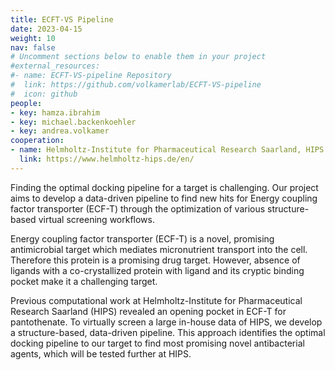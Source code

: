 ```yaml
---
title: ECFT-VS Pipeline
date: 2023-04-15
weight: 10
nav: false
# Uncomment sections below to enable them in your project
#external_resources:
#- name: ECFT-VS-pipeline Repository
#  link: https://github.com/volkamerlab/ECFT-VS-pipeline
#  icon: github
people:
- key: hamza.ibrahim
- key: michael.backenkoehler 
- key: andrea.volkamer
cooperation:
- name: Helmholtz-Institute for Pharmaceutical Research Saarland, HIPS
  link: https://www.helmholtz-hips.de/en/
---
```


Finding the optimal docking pipeline for a target is challenging. Our project aims to develop a data-driven pipeline to find new hits for Energy coupling factor transporter (ECF-T) through the optimization of various structure-based virtual screening workflows.

<!--more-->

Energy coupling factor transporter (ECF-T) is a novel, promising antimicrobial target which mediates micronutrient transport into the cell. Therefore this protein is a promising drug target. However, absence of ligands with a co-crystallized protein  with ligand and its cryptic binding pocket make it a challenging target.

Previous computational work at Helmholtz-Institute for Pharmaceutical Research Saarland (HIPS) revealed an opening pocket in ECF-T for pantothenate. To virtually screen a large in-house data of HIPS, we develop a structure-based, data-driven pipeline. This approach identifies the optimal docking pipeline to our target to find most promising novel antibacterial agents, which will be tested further at HIPS.
